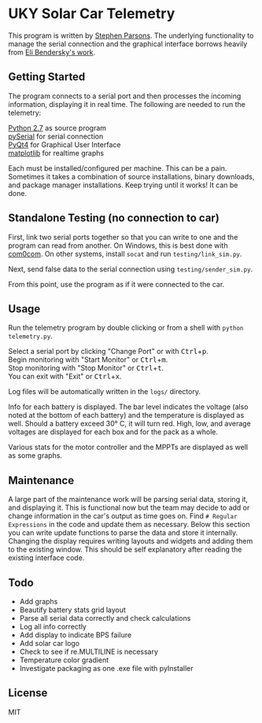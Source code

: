UKY Solar Car Telemetry
=======================

This program is written by [Stephen Parsons](mailto:stephen.parsons@uky.edu).
The underlying functionality to manage the serial connection and the graphical interface borrows heavily from [Eli Bendersky's work](http://eli.thegreenplace.net/2009/08/07/a-live-data-monitor-with-python-pyqt-and-pyserial/).

Getting Started
---------------

The program connects to a serial port and then processes the incoming information, displaying it in real time. The following are needed to run the telemetry:

[Python 2.7](https://www.python.org/download/) as source program  
[pySerial](http://sourceforge.net/projects/pyserial/files/pyserial/) for serial connection  
[PyQt4](http://www.riverbankcomputing.co.uk/software/pyqt/download) for Graphical User Interface  
[matplotlib](http://matplotlib.org/downloads.html) for realtime graphs

Each must be installed/configured per machine. This can be a pain. Sometimes it takes a combination of source installations, binary downloads, and package manager installations. Keep trying until it works! It can be done.

Standalone Testing (no connection to car)
-----------------------------------------

First, link two serial ports together so that you can write to one and the program can read from another. On Windows, this is best done with [com0com](http://com0com.sourceforge.net/). On other systems, install ```socat``` and run ```testing/link_sim.py```.

Next, send false data to the serial connection using ```testing/sender_sim.py```.

From this point, use the program as if it were connected to the car.

Usage
-----

Run the telemetry program by double clicking or from a shell with ```python telemetry.py```.

Select a serial port by clicking "Change Port" or with <kbd>Ctrl</kbd>+<kbd>p</kbd>.  
Begin monitoring with "Start Monitor" or <kbd>Ctrl</kbd>+<kbd>m</kbd>.  
Stop monitoring with "Stop Monitor" or <kbd>Ctrl</kbd>+<kbd>t</kbd>.  
You can exit with "Exit" or <kbd>Ctrl</kbd>+<kbd>x</kbd>.

Log files will be automatically written in the ```logs/``` directory.  

Info for each battery is displayed. The bar level indicates the voltage (also noted at the bottom of each battery) and the temperature is displayed as well. Should a battery exceed 30&deg; C, it will turn red. High, low, and average voltages are displayed for each box and for the pack as a whole.

Various stats for the motor controller and the MPPTs are displayed as well as some graphs.

Maintenance
-----------

A large part of the maintenance work will be parsing serial data, storing it, and displaying it. This is functional now but the team may decide to add or change information in the car's output as time goes on. Find ```# Regular Expressions``` in the code and update them as necessary. Below this section you can write update functions to parse the data and store it internally. Changing the display requires writing layouts and widgets and adding them to the existing window. This should be self explanatory after reading the existing interface code.

Todo
----

* Add graphs
* Beautify battery stats grid layout
* Parse all serial data correctly and check calculations
* Log all info correctly
* Add display to indicate BPS failure
* Add solar car logo
* Check to see if re.MULTILINE is necessary
* Temperature color gradient
* Investigate packaging as one .exe file with pyInstaller

License
-----------------------
MIT
